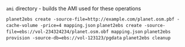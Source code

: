 `ami` directory - builds the AMI used for these operations

`planet2ebs create -source-file=http://example.com/planet.osm.pbf -cache-volume -price=4 mapping.json`
`planet2ebs create -source-file=ebs://vol-234324234/planet.osm.obf mapping.json`
`planet2ebs provision -source-db=ebs://vol-123123/pgdata`
`planet2ebs cleanup`
